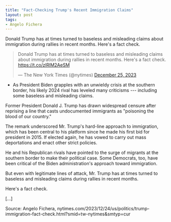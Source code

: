 ```yaml
---
title: "Fact-Checking Trump's Recent Immigration Claims"
layout: post
tags:
- Angelo Fichera
---
```


Donald Trump has at times turned to baseless and misleading claims about immigration during rallies in recent months. Here's a fact check.

<blockquote class="twitter-tweet"><p lang="en" dir="ltr">Donald Trump has at times turned to baseless and misleading claims about immigration during rallies in recent months. Here's a fact check. <a href="https://t.co/zlRlM2AeSM">https://t.co/zlRlM2AeSM</a></p>&mdash; The New York Times (@nytimes) <a href="https://twitter.com/nytimes/status/1739164574706696582?ref_src=twsrc%5Etfw">December 25, 2023</a></blockquote> <script async src="https://platform.twitter.com/widgets.js" charset="utf-8"></script>

- As President Biden grapples with an unwieldy crisis at the southern border, his likely 2024 rival has leveled many criticisms --- including some baseless and misleading claims.

Former President Donald J. Trump has drawn widespread censure after reprising a line that casts undocumented immigrants as "poisoning the blood of our country."

The remark underscored Mr. Trump's hard-line approach to immigration, which has been central to his platform since he made his first bid for president in 2015. If elected again, he has vowed to carry out mass deportations and enact other strict policies.

He and his Republican rivals have pointed to the surge of migrants at the southern border to make their political case. Some Democrats, too, have been critical of the Biden administration's approach toward immigration.

But even with legitimate lines of attack, Mr. Trump has at times turned to baseless and misleading claims during rallies in recent months.

Here's a fact check.

\[...\]

Source: Angelo Fichera, nytimes.com/2023/12/24/us/politics/trump-immigration-fact-check.html?smid=tw-nytimes&smtyp=cur
